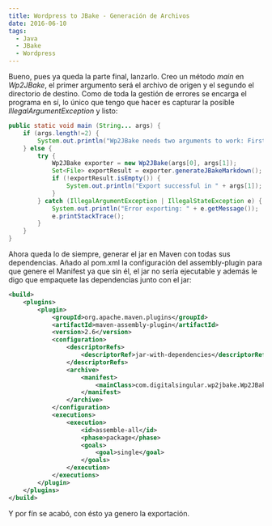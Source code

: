 ```yaml
---
title: Wordpress to JBake - Generación de Archivos
date: 2016-06-10
tags:
  - Java
  - JBake
  - Wordpress
---
```

Bueno, pues ya queda la parte final, lanzarlo. Creo un método _main_ en _Wp2JBake_, el primer argumento será el archivo de origen y el segundo el directorio de destino.
Como de toda la gestión de errores se encarga el programa en sí, lo único que tengo que hacer es capturar la posible _IllegalArgumentException_ y listo:

```java
public static void main (String... args) {
    if (args.length!=2) {
        System.out.println("Wp2JBake needs two arguments to work: First the input file and second the destination folder");
    } else {
        try {
            Wp2JBake exporter = new Wp2JBake(args[0], args[1]);
            Set<File> exportResult = exporter.generateJBakeMarkdown();
            if (!exportResult.isEmpty()) {
                System.out.println("Export successful in " + args[1]);
            }
        } catch (IllegalArgumentException | IllegalStateException e) {
            System.out.println("Error exporting: " + e.getMessage());
            e.printStackTrace();
        }
    }
}
```

Ahora queda lo de siempre, generar el jar en Maven con todas sus dependencias. Añado al pom.xml la configuración del assembly-plugin para que genere el Manifest ya que sin él, el jar no sería ejecutable y además le digo que empaquete las dependencias junto con el jar:

```xml
<build>
    <plugins>
        <plugin>
            <groupId>org.apache.maven.plugins</groupId>
            <artifactId>maven-assembly-plugin</artifactId>
            <version>2.6</version>
            <configuration>
                <descriptorRefs>
                    <descriptorRef>jar-with-dependencies</descriptorRef>
                </descriptorRefs>
                <archive>
                    <manifest>
                        <mainClass>com.digitalsingular.wp2jbake.Wp2JBake</mainClass>
                    </manifest>
                </archive>
            </configuration>
            <executions>
                <execution>
                    <id>assemble-all</id>
                    <phase>package</phase>
                    <goals>
                        <goal>single</goal>
                    </goals>
                </execution>
            </executions>
        </plugin>
    </plugins>
</build>
```

Y por fín se acabó, con ésto ya genero la exportación.
